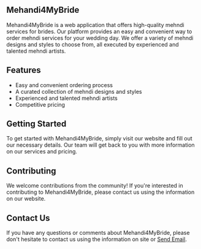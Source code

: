 <head>
  <link rel="stylesheet" type="text/css" href="style.css">
</head>

<h2 class="bordered-heading">Mehandi4MyBride</h2>

 Mehandi4MyBride is a web application that offers high-quality mehndi services for brides. Our platform provides an easy and convenient way to order mehndi services for your wedding day. We offer a variety of mehndi designs and styles to choose from, all executed by experienced and talented mehndi artists.

## Features

- Easy and convenient ordering process
- A curated collection of mehndi designs and styles
- Experienced and talented mehndi artists
- Competitive pricing

## Getting Started

To get started with Mehandi4MyBride, simply visit our website and fill out our 
necessary details. Our team will get back to you with more information on our services and pricing.

## Contributing

We welcome contributions from the community! If you're interested in contributing to Mehandi4MyBride, please contact us using the information on our website.

## Contact Us

If you have any questions or comments about Mehandi4MyBride, please don't hesitate to contact us using the information on site or <a href="mailto:chetan.raut2009@gmail.com?subject=Mehandi4MyBride">Send Email</a>.
